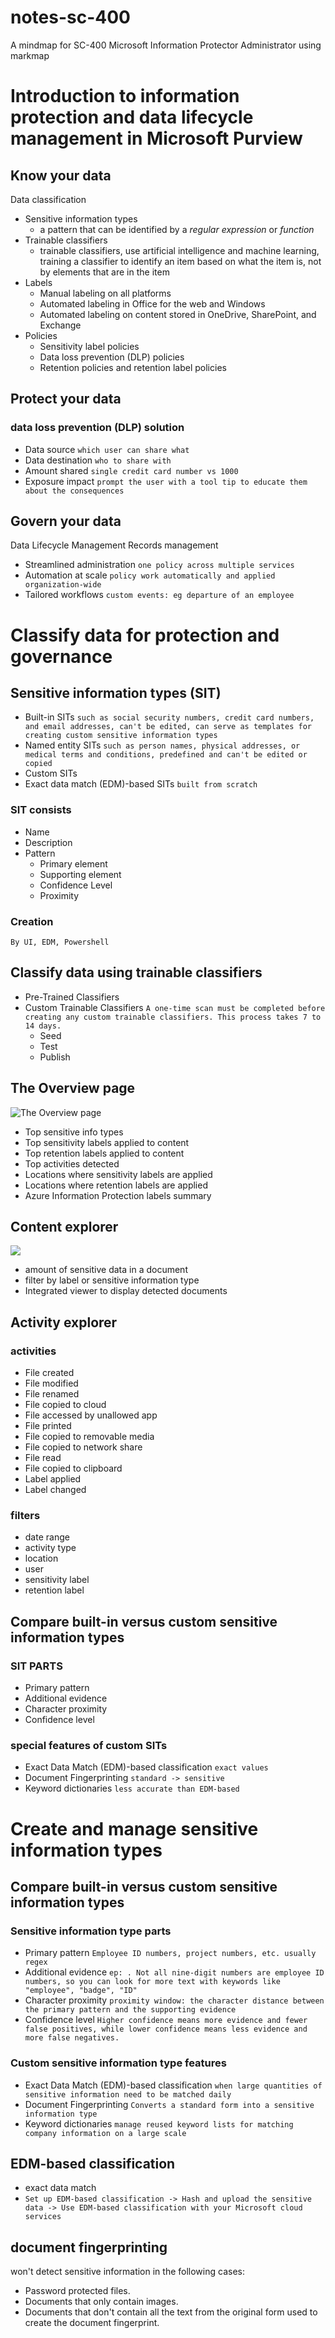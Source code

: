 # notes-sc-400
A mindmap for SC-400 Microsoft Information Protector Administrator using markmap
# Introduction to information protection and data lifecycle management in Microsoft Purview
## Know your data
Data classification
- Sensitive information types
  -  a pattern that can be identified by a *regular expression* or *function*
- Trainable classifiers
  -  trainable classifiers, use artificial intelligence and machine learning, training a classifier to identify an item based on what the item is, not by elements that are in the item
- Labels
  - Manual labeling on all platforms
  - Automated labeling in Office for the web and Windows
  - Automated labeling on content stored in OneDrive, SharePoint, and Exchange
- Policies
   - Sensitivity label policies
   - Data loss prevention (DLP) policies
   - Retention policies and retention label policies
## Protect your data
### data loss prevention (DLP) solution
- Data source `which user can share what`
- Data destination `who to share with`
- Amount shared `single credit card number vs 1000`
- Exposure impact `prompt the user with a tool tip to educate them about the consequences`
## Govern your data
Data Lifecycle Management
Records management
- Streamlined administration `one policy across multiple services`
- Automation at scale `policy work automatically and applied organization-wide`
- Tailored workflows `custom events: eg departure of an employee`
# Classify data for protection and governance
## Sensitive information types (SIT)
- Built-in SITs `such as social security numbers, credit card numbers, and email addresses, can't be edited, can serve as templates for creating custom sensitive information types`
- Named entity SITs `such as person names, physical addresses, or medical terms and conditions, predefined and can't be edited or copied`
- Custom SITs
- Exact data match (EDM)-based SITs `built from scratch`
### SIT consists
- Name
- Description
- Pattern
  - Primary element
  - Supporting element
  - Confidence Level
  - Proximity
### Creation
`By UI, EDM, Powershell`
## Classify data using trainable classifiers
- Pre-Trained Classifiers
- Custom Trainable Classifiers `A one-time scan must be completed before creating any custom trainable classifiers. This process takes 7 to 14 days.`
  - Seed
  - Test
  - Publish
## The Overview page
![The Overview page](/figs/data-classification-overview.png)
- Top sensitive info types
- Top sensitivity labels applied to content
- Top retention labels applied to content
- Top activities detected
- Locations where sensitivity labels are applied
- Locations where retention labels are applied
- Azure Information Protection labels summary
## Content explorer
![](figs/content-explorer.png)
- amount of sensitive data in a document
- filter by label or sensitive information type
- Integrated viewer to display detected documents
## Activity explorer
### activities
- File created
- File modified
- File renamed
- File copied to cloud
- File accessed by unallowed app
- File printed
- File copied to removable media
- File copied to network share
- File read
- File copied to clipboard
- Label applied
- Label changed
### filters
- date range
- activity type
- location
- user
- sensitivity label
- retention label
## Compare built-in versus custom sensitive information types
### SIT PARTS
- Primary pattern
- Additional evidence
- Character proximity
- Confidence level
### special features of custom SITs
- Exact Data Match (EDM)-based classification `exact values`
- Document Fingerprinting `standard -> sensitive`
- Keyword dictionaries `less accurate than EDM-based`
# Create and manage sensitive information types
## Compare built-in versus custom sensitive information types
### Sensitive information type parts
- Primary pattern `Employee ID numbers, project numbers, etc. usually regex`
- Additional evidence `ep: . Not all nine-digit numbers are employee ID numbers, so you can look for more text with keywords like "employee", "badge", "ID"`
- Character proximity `proximity window: the character distance between the primary pattern and the supporting evidence`
- Confidence level `Higher confidence means more evidence and fewer false positives, while lower confidence means less evidence and more false negatives.`
### Custom sensitive information type features
- Exact Data Match (EDM)-based classification `when large quantities of sensitive information need to be matched daily`
- Document Fingerprinting `Converts a standard form into a sensitive information type`
- Keyword dictionaries `manage reused keyword lists for matching company information on a large scale`
## EDM-based classification
- exact data match
- `Set up EDM-based classification -> Hash and upload the sensitive data -> Use EDM-based classification with your Microsoft cloud services`
## document fingerprinting
won't detect sensitive information in the following cases:

- Password protected files.
- Documents that only contain images.
- Documents that don't contain all the text from the original form used to create the document fingerprint.

